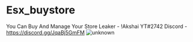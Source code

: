 # Esx_buystore

You Can Buy And Manage Your Store 
Leaker - !Akshai YT#2742
Discord - https://discord.gg/JqaBj5GmFM
![unknown](https://user-images.githubusercontent.com/110328798/183484571-2f27c7fd-d85a-4de8-a7f2-96365fb48d5a.png)
